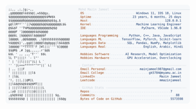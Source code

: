 <picture>
  <source srcset="https://raw.githubusercontent.com/mmazinjameel/mmazinjameel/main/dark_mode.svg?v=1748607587" media="(prefers-color-scheme: dark)">
  <img src="https://raw.githubusercontent.com/mmazinjameel/mmazinjameel/main/light_mode.svg?v=1748607587">
</picture>
